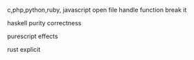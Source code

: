 c,php,python,ruby, javascript
open file handle function
break it

haskell
purity
correctness

purescript
effects

rust
explicit
